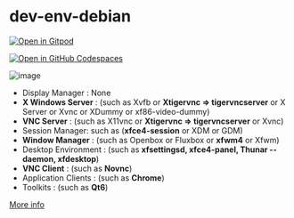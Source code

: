 # dev-env-debian

<a href="https://gitpod.io/#https://github.com/wahabshah/dev-env-debian" rel="nofollow noopener noreferrer" target="_blank" class="after:hidden"><img src="https://gitpod.io/button/open-in-gitpod.svg" alt="Open in Gitpod"></a>

[![Open in GitHub Codespaces](https://github.com/codespaces/badge.svg)](https://github.com/codespaces/new?hide_repo_select=true&ref=main&repo=593618509&machine=standardLinux32gb&devcontainer_path=.devcontainer%2Fdevcontainer.json&location=WestEurope)

![image](https://user-images.githubusercontent.com/8818025/215270218-99300128-2b6a-4ac9-99bb-d3d9c8848fa5.png)

* Display Manager : None
* **X Windows Server** : (such as Xvfb or **Xtigervnc => tigervncserver** or X Server or Xvnc or XDummy or xf86-video-dummy)
* **VNC Server** : (such as X11vnc or **Xtigervnc => tigervncserver** or Xvnc)
* Session Manager: such as (**xfce4-session** or XDM or GDM)
* **Window Manager** : (such as Openbox or Fluxbox or **xfwm4** or Xfwm)
* Desktop Environment : (such as **xfsettingsd, xfce4-panel, Thunar --daemon, xfdesktop**)
* **VNC Client** : (such as **Novnc**)
* Application Clients : (such as **Chrome**)
* Toolkits : (such as **Qt6**)


[More info](.devcontainer/README.md)